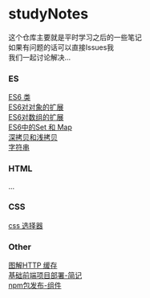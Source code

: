 # studyNotes
这个仓库主要就是平时学习之后的一些笔记<br>
如果有问题的话可以直接Issues我<br>
我们一起讨论解决...<br>

### ES
[ES6 类](https://github.com/yangzaiwangzi/studyNotes/blob/master/class.md)<br>
[ES6对对象的扩展](https://github.com/yangzaiwangzi/studyNotes/blob/master/upDateObject.md)<br>
[ES6对数组的扩展](https://github.com/yangzaiwangzi/studyNotes/blob/master/updateArray.md)<br>
[ES6中的Set 和 Map](https://github.com/yangzaiwangzi/studyNotes/blob/master/Set&Map.md)<br>
[深拷贝和浅拷贝](https://github.com/yangzaiwangzi/studyNotes/blob/master/extend.md)<br>
[字符串](https://github.com/yangzaiwangzi/studyNotes/blob/master/upDateString.md)

### HTML
...
### CSS
[css 选择器](https://github.com/yangzaiwangzi/studyNotes/blob/master/cssSelector.md)<br>

### Other
[图解HTTP 缓存](https://github.com/yangzaiwangzi/studyNotes/blob/master/HTTPcache.md)<br>
[基础前端项目部署-简记](https://github.com/yangzaiwangzi/studyNotes/blob/master/centOsToProject.md)<br> 
[npm包发布-组件](https://github.com/yangzaiwangzi/studyNotes/blob/master/publishNpm.md)<br>
